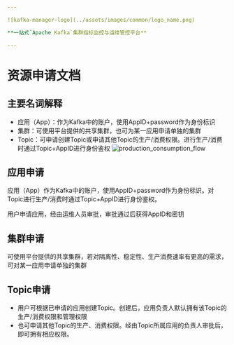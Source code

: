 ```yaml
---

![kafka-manager-logo](../assets/images/common/logo_name.png)

**一站式`Apache Kafka`集群指标监控与运维管控平台**

--- 
```



# 资源申请文档

## 主要名词解释

- 应用（App）：作为Kafka中的账户，使用AppID+password作为身份标识
- 集群：可使用平台提供的共享集群，也可为某一应用申请单独的集群
- Topic：可申请创建Topic或申请其他Topic的生产/消费权限。进行生产/消费时通过Topic+AppID进行身份鉴权
![production_consumption_flow](../assets/images/resource_apply/production_consumption_flow.png)

## 应用申请
应用（App）作为Kafka中的账户，使用AppID+password作为身份标识。对Topic进行生产/消费时通过Topic+AppID进行身份鉴权。

用户申请应用，经由运维人员审批，审批通过后获得AppID和密钥

## 集群申请
可使用平台提供的共享集群，若对隔离性、稳定性、生产消费速率有更高的需求，可对某一应用申请单独的集群

## Topic申请
- 用户可根据已申请的应用创建Topic。创建后，应用负责人默认拥有该Topic的生产/消费权限和管理权限
- 也可申请其他Topic的生产、消费权限。经由Topic所属应用的负责人审批后，即可拥有相应权限。


